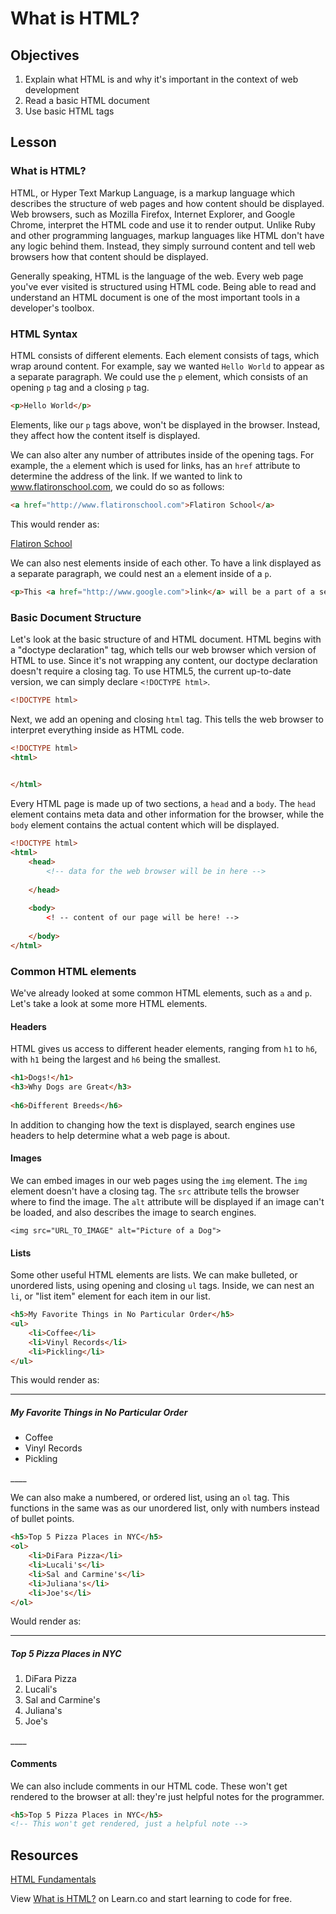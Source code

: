 # What is HTML? 

## Objectives
1. Explain what HTML is and why it's important in the context of web development
2. Read a basic HTML document 
3. Use basic HTML tags

## Lesson

### What is HTML?

HTML, or Hyper Text Markup Language, is a markup language which describes the structure of web pages and how content should be displayed. Web browsers, such as Mozilla Firefox, Internet Explorer, and Google Chrome, interpret the HTML code and use it to render output. Unlike Ruby and other programming languages, markup languages like HTML don't have any logic behind them. Instead, they simply surround content and tell web browsers how that content should be displayed.

Generally speaking, HTML is the language of the web. Every web page you've ever visited is structured using HTML code. Being able to read and understand an HTML document is one of the most important tools in a developer's toolbox.

### HTML Syntax

HTML consists of different elements. Each element consists of tags, which wrap around content. For example, say we wanted `Hello World` to appear as a separate paragraph. We could use the `p` element, which consists of an opening `p` tag and a closing `p` tag. 

```html
<p>Hello World</p>
```

Elements, like our `p` tags above, won't be displayed in the browser. Instead, they affect how the content itself is displayed. 

We can also alter any number of attributes inside of the opening tags. For example, the `a` element which is used for links,  has an `href` attribute to determine the address of the link. If we wanted to link to www.flatironschool.com, we could do so as follows:

```html
<a href="http://www.flatironschool.com">Flatiron School</a>
```

This would render as:

[Flatiron School](http://www.flatironschool.com)

We can also nest elements inside of each other. To have a link displayed as a separate paragraph, we could nest an `a` element inside of a `p`. 

```html
<p>This <a href="http://www.google.com">link</a> will be a part of a separate paragraph.</p>
```

### Basic Document Structure

Let's look at the basic structure of and HTML document. HTML begins with a "doctype declaration" tag, which tells our web browser which version of HTML to use. Since it's not wrapping any content, our doctype declaration doesn't require a closing tag. To use HTML5, the current up-to-date version, we can simply declare `<!DOCTYPE html>`. 

```html
<!DOCTYPE html>

```

Next, we add an opening and closing `html` tag. This tells the web browser to interpret everything inside as HTML code. 

```html
<!DOCTYPE html>
<html>
	

</html>
```

Every HTML page is made up of two sections, a `head` and a `body`. The `head` element contains meta data and other information for the browser, while the `body` element contains the actual content which will be displayed. 

```html
<!DOCTYPE html>
<html>
	<head>
		<!-- data for the web browser will be in here -->
	
	</head>
	
	<body>
		<! -- content of our page will be here! -->
	
	</body>
</html>
```

### Common HTML elements

We've already looked at some common HTML elements, such as `a` and `p`. Let's take a look at some more HTML elements.

#### Headers

HTML gives us access to different header elements, ranging from `h1` to `h6`, with `h1` being the largest and `h6` being the smallest. 

```html
<h1>Dogs!</h1>
<h3>Why Dogs are Great</h3>
	
<h6>Different Breeds</h6>	
```

In addition to changing how the text is displayed, search engines use headers to help determine what a web page is about. 

#### Images

We can embed images in our web pages using the `img` element. The `img` element doesn't have a closing tag. The `src` attribute tells the browser where to find the image. The `alt` attribute will be displayed if an image can't be loaded, and also describes the image to search engines.  

`<img src="URL_TO_IMAGE" alt="Picture of a Dog">`

#### Lists

Some other useful HTML elements are lists. We can make bulleted, or unordered lists, using opening and closing `ul` tags. Inside, we can nest an `li`, or "list item" element for each item in our list. 

```html
<h5>My Favorite Things in No Particular Order</h5>
<ul>
	<li>Coffee</li>
	<li>Vinyl Records</li>
	<li>Pickling</li>
</ul>
```

This would render as:
____

<h5>My Favorite Things in No Particular Order</h5>
<ul>
	<li>Coffee</li>
	<li>Vinyl Records</li>
	<li>Pickling</li>
</ul>
____

We can also make a numbered, or ordered list, using an `ol` tag. This functions in the same was as our unordered list, only with numbers instead of bullet points.

```html
<h5>Top 5 Pizza Places in NYC</h5>
<ol>
	<li>DiFara Pizza</li>
	<li>Lucali's</li>
	<li>Sal and Carmine's</li>
	<li>Juliana's</li>
	<li>Joe's</li>
</ol>
```
Would render as:

____

<h5>Top 5 Pizza Places in NYC</h5>
<ol>
	<li>DiFara Pizza</li>
	<li>Lucali's</li>
	<li>Sal and Carmine's</li>
	<li>Juliana's</li>
	<li>Joe's</li>
</ol>
____ 

#### Comments
We can also include comments in our HTML code. These won't get rendered to the browser at all: they're just helpful notes for the programmer. 

```html
<h5>Top 5 Pizza Places in NYC</h5>
<!-- This won't get rendered, just a helpful note -->
```



## Resources

[HTML Fundamentals](https://www.youtube.com/watch?v=tuDKQxfiXmY)

<p data-visibility='hidden'>View <a href='https://learn.co/lessons/what-is-html' title='What is HTML?'>What is HTML?</a> on Learn.co and start learning to code for free.</p>
